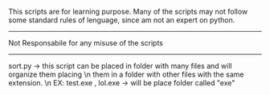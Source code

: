 This scripts are for learning purpose.
Many of the scripts may not follow some standard rules of lenguage,
since am not an expert on python.
*****************************
Not Responsabile for any misuse of the scripts
*******************************
sort.py -> this script can be placed in folder with many files and will organize them placing
           \n them in a folder with other files with the same extension.
           \n EX: test.exe , lol.exe -> will be place folder called "exe"

